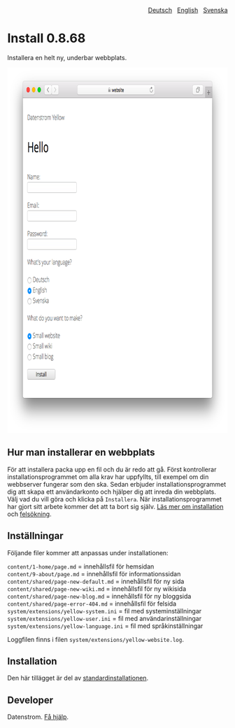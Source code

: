 <p align="right"><a href="README-de.md">Deutsch</a> &nbsp; <a href="README.md">English</a> &nbsp; <a href="README-sv.md">Svenska</a></p>

# Install 0.8.68

Installera en helt ny, underbar webbplats.

<p align="center"><img src="install-screenshot.png?raw=true" width="795" height="836" alt="Skärmdump"></p>

## Hur man installerar en webbplats

För att installera packa upp en fil och du är redo att gå. Först kontrollerar installationsprogrammet om alla krav har uppfyllts, till exempel om din webbserver fungerar som den ska. Sedan erbjuder installationsprogrammet dig att skapa ett användarkonto och hjälper dig att inreda din webbplats. Välj vad du vill göra och klicka på `Installera`. När installationsprogrammet har gjort sitt arbete kommer det att ta bort sig själv. [Läs mer om installation](https://datenstrom.se/sv/yellow/help/how-to-get-started) och [felsökning](https://datenstrom.se/sv/yellow/help/troubleshooting).

## Inställningar

Följande filer kommer att anpassas under installationen:

`content/1-home/page.md` = innehållsfil för hemsidan  
`content/9-about/page.md` = innehållsfil för informationssidan  
`content/shared/page-new-default.md` = innehållsfil för ny sida  
`content/shared/page-new-wiki.md` = innehållsfil för ny wikisida  
`content/shared/page-new-blog.md` = innehållsfil för ny bloggsida  
`content/shared/page-error-404.md` = innehållsfil för felsida  
`system/extensions/yellow-system.ini` = fil med systeminställningar  
`system/extensions/yellow-user.ini` = fil med användarinställningar  
`system/extensions/yellow-language.ini` = fil med språkinställningar  

Loggfilen finns i filen `system/extensions/yellow-website.log`.

## Installation

Den här tillägget är del av [standardinstallationen](https://github.com/datenstrom/yellow).

## Developer

Datenstrom. [Få hjälp](https://datenstrom.se/sv/yellow/help/).
